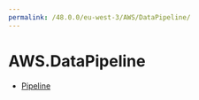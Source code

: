 ```yaml
---
permalink: /48.0.0/eu-west-3/AWS/DataPipeline/
---
```


# AWS.DataPipeline



* [Pipeline](Pipeline.md)